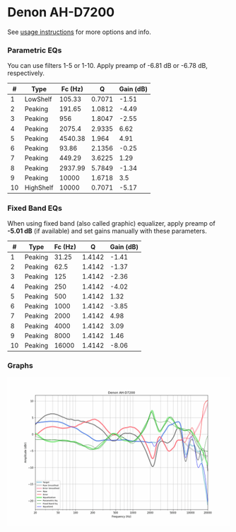 # Denon AH-D7200
See [usage instructions](https://github.com/jaakkopasanen/AutoEq#usage) for more options and info.

### Parametric EQs
You can use filters 1-5 or 1-10. Apply preamp of -6.81 dB or -6.78 dB, respectively.

|   # | Type      |   Fc (Hz) |      Q |   Gain (dB) |
|-----|-----------|-----------|--------|-------------|
|   1 | LowShelf  |    105.33 | 0.7071 |       -1.51 |
|   2 | Peaking   |    191.65 | 1.0812 |       -4.49 |
|   3 | Peaking   |    956    | 1.8047 |       -2.55 |
|   4 | Peaking   |   2075.4  | 2.9335 |        6.62 |
|   5 | Peaking   |   4540.38 | 1.964  |        4.91 |
|   6 | Peaking   |     93.86 | 2.1356 |       -0.25 |
|   7 | Peaking   |    449.29 | 3.6225 |        1.29 |
|   8 | Peaking   |   2937.99 | 5.7849 |       -1.34 |
|   9 | Peaking   |  10000    | 1.6718 |        3.5  |
|  10 | HighShelf |  10000    | 0.7071 |       -5.17 |

### Fixed Band EQs
When using fixed band (also called graphic) equalizer, apply preamp of **-5.01 dB** (if available) and set gains manually with these parameters.

|   # | Type    |   Fc (Hz) |      Q |   Gain (dB) |
|-----|---------|-----------|--------|-------------|
|   1 | Peaking |     31.25 | 1.4142 |       -1.41 |
|   2 | Peaking |     62.5  | 1.4142 |       -1.37 |
|   3 | Peaking |    125    | 1.4142 |       -2.36 |
|   4 | Peaking |    250    | 1.4142 |       -4.02 |
|   5 | Peaking |    500    | 1.4142 |        1.32 |
|   6 | Peaking |   1000    | 1.4142 |       -3.85 |
|   7 | Peaking |   2000    | 1.4142 |        4.98 |
|   8 | Peaking |   4000    | 1.4142 |        3.09 |
|   9 | Peaking |   8000    | 1.4142 |        1.46 |
|  10 | Peaking |  16000    | 1.4142 |       -8.06 |

### Graphs
![](./Denon%20AH-D7200.png)

